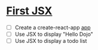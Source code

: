 # [First JSX](https://login.codingdojo.com/m/130/6233/50215)



- [ ] Create a create-react-app [app](fist-jsx/README.md)
- [ ] Use JSX to display "Hello Dojo"
- [ ] Use JSX to display a todo list
